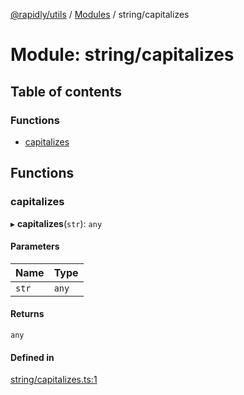 [@rapidly/utils](../README.md) / [Modules](../modules.md) / string/capitalizes

# Module: string/capitalizes

## Table of contents

### Functions

- [capitalizes](string_capitalizes.md#capitalizes)

## Functions

### capitalizes

▸ **capitalizes**(`str`): `any`

#### Parameters

| Name | Type |
| :------ | :------ |
| `str` | `any` |

#### Returns

`any`

#### Defined in

[string/capitalizes.ts:1](https://github.com/canguser/rapidly-utils/blob/4b3960b/main/string/capitalizes.ts#L1)
